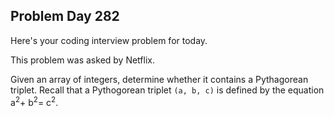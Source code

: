 
## Problem Day 282
Here's your coding interview problem for today.

This problem was asked by Netflix.

Given an array of integers, determine whether it contains a Pythagorean triplet. Recall that a Pythogorean triplet `(a, b, c)` is defined by the equation a<sup>2</sup>+ b<sup>2</sup>= c<sup>2</sup>.
